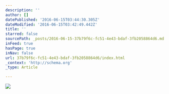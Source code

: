 ```yaml
---
description: ''
author: []
datePublished: '2016-06-15T03:44:30.305Z'
dateModified: '2016-06-15T03:42:49.442Z'
title: ''
starred: false
sourcePath: _posts/2016-06-15-37b79f6c-fc51-4e43-bdaf-3fb2058864d6.md
inFeed: true
hasPage: true
inNav: false
url: 37b79f6c-fc51-4e43-bdaf-3fb2058864d6/index.html
_context: 'http://schema.org'
_type: Article

---
```

![](https://the-grid-user-content.s3-us-west-2.amazonaws.com/8b51b43c-3cbe-4d61-bfa5-021002b8b1f1.jpg)